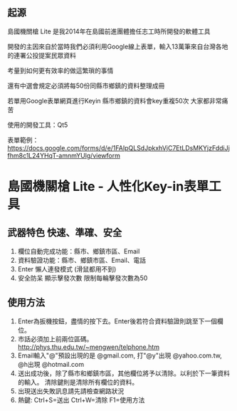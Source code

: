 
## 起源
島國機關槍 Lite 是我2014年在島國前進團體擔任志工時所開發的軟體工具

開發的主因來自於當時我們必須利用Google線上表單，輸入13萬筆來自台灣各地的連署公投提案民眾資料

考量到如何更有效率的做這繁瑣的事情

還有中選會規定必須將每50份同縣市鄉鎮的資料整理成冊

若單用Google表單網頁進行Keyin 縣市鄉鎮的資料會key重複50次 大家都非常痛苦

使用的開發工具：Qt5

表單範例：
https://docs.google.com/forms/d/e/1FAIpQLSdJpkxhVjC7EtLDsMKYjzFddiJjfhm8c1L24YHqT-amnmYUlg/viewform


# 島國機關槍 Lite - 人性化Key-in表單工具

## 武器特色 快速、準確、安全
1. 欄位自動完成功能：縣市、鄉鎮市區、Email
2. 資料驗證功能：縣市、鄉鎮市區、Email、電話
3. Enter 懶人連發模式 (滑鼠都用不到)
4. 安全防呆 顯示擊發次數 限制每輪擊發次數為50

## 使用方法
1. Enter為扳機按鈕，盡情的按下去。Enter後若符合資料驗證則跳至下一個欄位。
2. 市話必須加上前兩位區碼。http://phys.thu.edu.tw/~mengwen/telphone.htm
3. Email輸入"@"預設出現的是 @gmail.com, 打"@y"出現 @yahoo.com.tw, @h出現 @hotmail.com 
4. 送出成功後，除了縣市和鄉鎮市區，其他欄位將予以清除。以利於下一筆資料的輸入。
   清除鍵則是清除所有欄位的資料。
5. 出現送出失敗訊息請先請檢查網路狀況
6. 熱鍵: Ctrl+S=送出 Ctrl+W=清除 F1=使用方法
